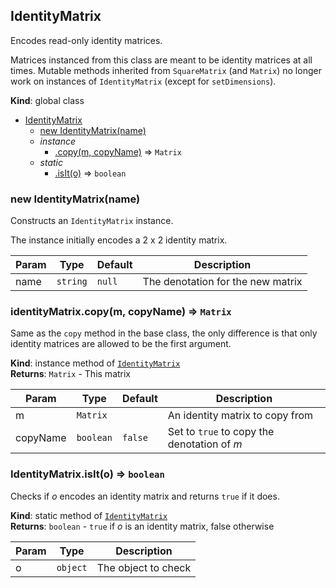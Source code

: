<a name="IdentityMatrix"></a>

## IdentityMatrix
Encodes read-only identity matrices.

Matrices instanced from this class are meant to be identity matrices at all
times. Mutable methods inherited from `SquareMatrix` (and `Matrix`) no longer
work on instances of `IdentityMatrix` (except for `setDimensions`).

**Kind**: global class  

* [IdentityMatrix](#IdentityMatrix)
    * [new IdentityMatrix(name)](#new_IdentityMatrix_new)
    * _instance_
        * [.copy(m, copyName)](#IdentityMatrix+copy) ⇒ <code>Matrix</code>
    * _static_
        * [.isIt(o)](#IdentityMatrix.isIt) ⇒ <code>boolean</code>

<a name="new_IdentityMatrix_new"></a>

### new IdentityMatrix(name)
Constructs an `IdentityMatrix` instance.

The instance initially encodes a 2 x 2 identity matrix.


| Param | Type | Default | Description |
| --- | --- | --- | --- |
| name | <code>string</code> | <code>null</code> | The denotation for the new matrix |

<a name="IdentityMatrix+copy"></a>

### identityMatrix.copy(m, copyName) ⇒ <code>Matrix</code>
Same as the `copy` method in the base class, the only difference is that
only identity matrices are allowed to be the first argument.

**Kind**: instance method of [<code>IdentityMatrix</code>](#IdentityMatrix)  
**Returns**: <code>Matrix</code> - This matrix  

| Param | Type | Default | Description |
| --- | --- | --- | --- |
| m | <code>Matrix</code> |  | An identity matrix to copy from |
| copyName | <code>boolean</code> | <code>false</code> | Set to `true` to copy the denotation of *m* |

<a name="IdentityMatrix.isIt"></a>

### IdentityMatrix.isIt(o) ⇒ <code>boolean</code>
Checks if *o* encodes an identity matrix and returns `true` if it does.

**Kind**: static method of [<code>IdentityMatrix</code>](#IdentityMatrix)  
**Returns**: <code>boolean</code> - `true` if *o* is an identity matrix, false otherwise  

| Param | Type | Description |
| --- | --- | --- |
| o | <code>object</code> | The object to check |

